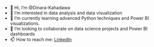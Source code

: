 - 👋 Hi, I’m @Dinara-Kahadawa
- 👀 I’m interested in data analysis and data visualization
- 🌱 I’m currently learning advanced Python techniques and Power BI visualizations.
- 💞️ I’m looking to collaborate on data science projects and Power BI dashboards
- 📫 How to reach me:
  [LinkedIn](https://www.linkedin.com/in/dinara-kahadawa?lipi=urn%3Ali%3Apage%3Ad_flagship3_profile_view_base_contact_details%3Beb93YGyeSdKN0yRKkT1hzA%3D%3D)

<!---
Dinara-Kahadawa/Dinara-Kahadawa is a ✨ special ✨ repository because its `README.md` (this file) appears on your GitHub profile.
You can click the Preview link to take a look at your changes.
--->
